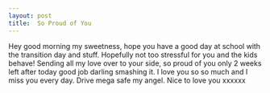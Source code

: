 ```yaml
---
layout: post
title:  So Proud of You
---
```

Hey good morning my sweetness, hope you have a good day at school with the transition day and stuff. Hopefully not too stressful for you and the kids behave! Sending all my love over to your side, so proud of you only 2 weeks left after today good job darling smashing it. I love you so so much and I miss you every day. Drive mega safe my angel. Nice to love you xxxxxx
